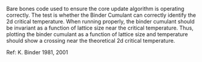 Bare bones code used to ensure the core update algorithm is operating correctly. The test is whether the Binder Cumulant can correctly identify the 2d critical temperature. When running properly, the binder cumulant should be invariant as a function of lattice size near the critical temperature. Thus, plotting the binder cumulant as a function of lattice size and temperature should show a crossing near the theoretical 2d critical temperature.
 
Ref: K. Binder 1981, 2001